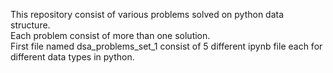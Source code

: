 This repository consist of various problems solved on python data structure.
<br> Each problem consist of more than one solution. 
<br> First file named dsa_problems_set_1 consist of 5 different ipynb file each for different data types in python.